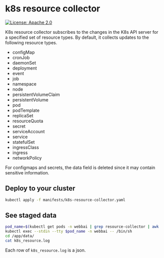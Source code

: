# k8s resource collector

[![License: Apache 2.0](https://img.shields.io/badge/License-Apache%202.0-blue.svg)](https://opensource.org/licenses/Apache-2.0)

K8s resource collector subscribes to the changes in the K8s API server for a specified set of resource types. By default, it collects updates to the following resource types.

- configMap
- cronJob
- daemonSet
- deployment
- event
- job
- namespace
- node
- persistentVolumeClaim
- persistentVolume
- pod
- podTemplate
- replicaSet
- resourceQuota
- secret
- serviceAccount
- service
- statefulSet
- ingressClass
- ingress
- networkPolicy

For configmaps and secrets, the data field is deleted since it may contain sensitive information.

## Deploy to your cluster

```bash
kubectl apply -f manifests/k8s-resource-collector.yaml
```

## See staged data
```bash
pod_name=$(kubectl get pods -n webbai | grep resource-collector | awk '{print $1}')
kubectl exec --stdin --tty $pod_name -n webbai -- /bin/sh
cd /app/data/
cat k8s_resource.log
```

Each row of `k8s_resource.log` is a json. 
